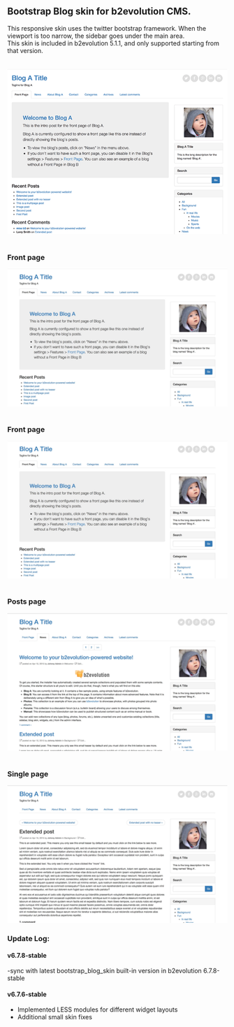 ## Bootstrap Blog skin for b2evolution CMS.

This responsive skin uses the twitter bootstrap framework. When the viewport is too narrow, the sidebar goes under the main area.<br/>
This skin is included in b2evolution 5.1.1, and only supported starting from that version.
<br/><br/><br/>
<img src="skinshot.png"/><br/><br/>
### Front page
<img src="skinshot_front.jpg"/><br/><br/>
### Front page
<img src="skinshot_front.jpg"/><br/><br/>
### Posts page
<img src="skinshot_posts.jpg"/><br/><br/>
### Single page
<img src="skinshot_single.jpg"/>

### Update Log:

#### v6.7.8-stable
-sync with latest bootstrap_blog_skin built-in version in b2evolution 6.7.8-stable

#### v6.7.6-stable
- Implemented LESS modules for different widget layouts
- Additional small skin fixes
